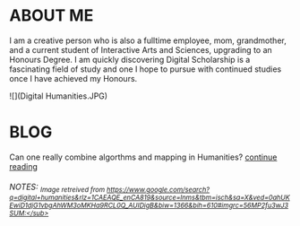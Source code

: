 # ABOUT ME

I am a creative person who is also a fulltime employee, mom, grandmother, and a current student of Interactive Arts and Sciences, upgrading to an Honours Degree. I am quickly discovering Digital Scholarship is a fascinating field of study and one I hope to pursue with continued studies once I have achieved my Honours.

![](Digital Humanities.JPG)

# BLOG

Can one really combine algorthms and mapping in Humanities? [ continue reading ](blog)


###### NOTES: <sub>Image retreived from https://www.google.com/search?q=digital+humanities&rlz=1CAEAQE_enCA819&source=lnms&tbm=isch&sa=X&ved=0ahUKEwiD1djG1vbgAhWM3oMKHa9RCL0Q_AUIDigB&biw=1366&bih=610#imgrc=56MP2fu3wJ3SUM:</sub>
